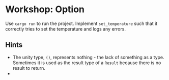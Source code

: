 # Workshop: Option

Use `cargo run` to run the project. Implement `set_temperature` such that it correctly tries to set the temperature and logs any errors.

## Hints

* The unity type, `()`, represents nothing - the lack of something as a type. Sometimes it is used as the result type of a `Result` because there is no result to return.
* 
